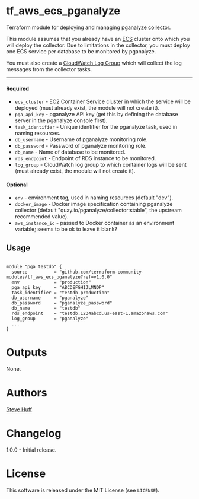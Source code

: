 tf_aws_ecs_pganalyze
===========

Terraform module for deploying and managing [pganalyze collector](https://github.com/pganalyze/collector).

This module assumes that you already have an [ECS](https://aws.amazon.com/ecs/) cluster onto which you will deploy the collector.  Due to limitations in the collector, you must deploy one ECS service per database to be monitored by pganalyze.

You must also create a [CloudWatch Log Group](https://www.terraform.io/docs/providers/aws/r/cloudwatch_log_group.html) which will collect the log messages from the collector tasks.

----------------------
#### Required
- `ecs_cluster` - EC2 Container Service cluster in which the service will be deployed (must already exist, the module will not create it).
- `pga_api_key` - pganalyze API key (get this by defining the database server in the pganalyze console first).
- `task_identifier` - Unique identifier for the pganalyze task, used in naming resources.
- `db_username` - Username of pganalyze monitoring role.
- `db_password` - Password of pganalyze monitoring role.
- `db_name` - Name of database to be monitored.
- `rds_endpoint` - Endpoint of RDS instance to be monitored.
- `log_group` - CloudWatch log group to which container logs will be sent (must already exist, the module will not create it).

#### Optional
- `env` - environment tag, used in naming resources (default "dev").
- `docker_image` - Docker image specification containing pganalyze collector (default "quay.io/pganalyze/collector:stable", the upstream recommended value).
- `aws_instance_id` - passed to Docker container as an environment variable; seems to be ok to leave it blank?

Usage
-----

```hcl

module "pga_testdb" {
  source          = "github.com/terraform-community-modules/tf_aws_ecs_pganalyze?ref=v1.0.0"
  env             = "production"
  pga_api_key     = "ABCDEFGHIJLMNOP"
  task_identifier = "testdb-production"
  db_username     = "pganalyze"
  db_password     = "pganalyze_password"
  db_name         = "testdb"
  rds_endpoint    = "testdb.1234abcd.us-east-1.amazonaws.com"
  log_group       = "pganalyze"
  ...
}

```

Outputs
=======
None.

Authors
=======

[Steve Huff](https://github.com/hakamadare)

Changelog
=========

1.0.0 - Initial release.

License
=======

This software is released under the MIT License (see `LICENSE`).
